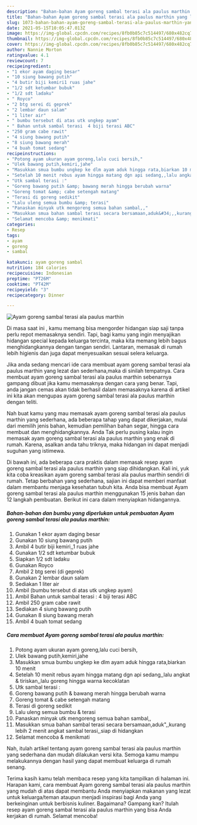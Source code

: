 ```yaml
---
description: "Bahan-bahan Ayam goreng sambal terasi ala paulus marthin yang lezat dan Mudah Dibuat"
title: "Bahan-bahan Ayam goreng sambal terasi ala paulus marthin yang lezat dan Mudah Dibuat"
slug: 1073-bahan-bahan-ayam-goreng-sambal-terasi-ala-paulus-marthin-yang-lezat-dan-mudah-dibuat
date: 2021-05-15T10:05:47.013Z
image: https://img-global.cpcdn.com/recipes/8fb0b85c7c514497/680x482cq70/ayam-goreng-sambal-terasi-ala-paulus-marthin-foto-resep-utama.jpg
thumbnail: https://img-global.cpcdn.com/recipes/8fb0b85c7c514497/680x482cq70/ayam-goreng-sambal-terasi-ala-paulus-marthin-foto-resep-utama.jpg
cover: https://img-global.cpcdn.com/recipes/8fb0b85c7c514497/680x482cq70/ayam-goreng-sambal-terasi-ala-paulus-marthin-foto-resep-utama.jpg
author: Nannie Morton
ratingvalue: 4.1
reviewcount: 7
recipeingredient:
- "1 ekor ayam daging besar"
- "10 siung bawang putih"
- "4 butir biji kemiri1 ruas jahe"
- "1/2 sdt ketumbar bubuk"
- "1/2 sdt ladaku"
- " Royco"
- "2 btg serei di geprek"
- "2 lembar daun salam"
- "1 liter air"
- " bumbu tersebut di atas utk ungkep ayam"
- " Bahan untuk sambal terasi  4 biji terasi ABC"
- "250 gram cabe rawit"
- "4 siung bawang putih"
- "8 siung bawang merah"
- "4 buah tomat sedang"
recipeinstructions:
- "Potong ayam ukuran ayam goreng,lalu cuci bersih,"
- "Ulek bawang putih,kemiri,jahe"
- "Masukkan smua bumbu ungkep ke dlm ayam aduk hingga rata,biarkan 10 menit"
- "Setelah 10 menit rebus ayam hingga matang dgn api sedang,,lalu angkat &amp; tiriskan,,lalu goreng hingga warna kecoklatan"
- "Utk sambal terasi :"
- "Goreng bawang putih &amp; bawang merah hingga berubah warna"
- "Goreng tomat &amp; cabe setengah matang"
- "Terasi di goreng sedikit"
- "Lalu uleng semua bumbu &amp; terasi"
- "Panaskan minyak utk mengoreng semua bahan sambal,,"
- "Masukkan smua bahan sambal terasi secara bersamaan,aduk&#34;,,kurang lebih 2 menit angkat sambal terasi,,siap di hidangkan"
- "Selamat mencoba &amp; menikmati"
categories:
- Resep
tags:
- ayam
- goreng
- sambal

katakunci: ayam goreng sambal 
nutrition: 184 calories
recipecuisine: Indonesian
preptime: "PT26M"
cooktime: "PT42M"
recipeyield: "3"
recipecategory: Dinner

---
```



![Ayam goreng sambal terasi ala paulus marthin](https://img-global.cpcdn.com/recipes/8fb0b85c7c514497/680x482cq70/ayam-goreng-sambal-terasi-ala-paulus-marthin-foto-resep-utama.jpg)

Di masa  saat ini , kamu memang bisa mengorder hidangan siap saji tanpa perlu repot memasaknya sendiri. Tapi, bagi kamu yang ingin menyajikan hidangan special kepada keluarga tercinta, maka kita memang lebih bagus menghidangkannya dengan tangan sendiri. Lantaran, memasak di rumah lebih higienis dan juga dapat menyesuaikan sesuai selera keluarga.

Jika anda sedang mencari ide cara membuat ayam goreng sambal terasi ala paulus marthin yang lezat dan sederhana,maka di sinilah tempatnya. Cara membuat ayam goreng sambal terasi ala paulus marthin  sebenarnya gampang dibuat jika kamu memasaknya dengan cara yang benar. Tapi, anda jangan cemas akan tidak berhasil dalam memasaknya 
karena di artikel ini kita akan mengupas ayam goreng sambal terasi ala paulus marthin dengan teliti.  



Nah buat kamu yang mau memasak ayam goreng sambal terasi ala paulus marthin yang sederhana, ada beberapa tahap yang dapat dikerjakan, mulai dari memilih jenis bahan, kemudian pemilihan bahan segar, hingga cara membuat dan menghidangkannya. Anda Tak perlu pusing kalau ingin memasak ayam goreng sambal terasi ala paulus marthin yang enak di rumah. Karena, asalkan anda  tahu triknya, maka hidangan ini dapat menjadi suguhan yang istimewa.

Di bawah ini, ada beberapa cara praktis  dalam memasak resep ayam goreng sambal terasi ala paulus marthin yang siap dihidangkan. Kali ini, yuk kita coba kreasikan ayam goreng sambal terasi ala paulus marthin sendiri di rumah. Tetap berbahan yang sederhana, sajian ini dapat memberi manfaat dalam membantu menjaga kesehatan tubuh kita. Anda bisa membuat Ayam goreng sambal terasi ala paulus marthin menggunakan 15 jenis bahan dan 12 langkah pembuatan. Berikut ini cara dalam menyiapkan hidangannya.

<!--inarticleads1-->

##### Bahan-bahan dan bumbu yang diperlukan untuk pembuatan Ayam goreng sambal terasi ala paulus marthin:

1. Gunakan 1 ekor ayam daging besar
1. Gunakan 10 siung bawang putih
1. Ambil 4 butir biji kemiri,,1 ruas jahe
1. Gunakan 1/2 sdt ketumbar bubuk
1. Siapkan 1/2 sdt ladaku
1. Gunakan  Royco
1. Ambil 2 btg serei (di geprek)
1. Gunakan 2 lembar daun salam
1. Sediakan 1 liter air
1. Ambil  (bumbu tersebut di atas utk ungkep ayam)
1. Ambil  Bahan untuk sambal terasi : 4 biji terasi ABC
1. Ambil 250 gram cabe rawit
1. Sediakan 4 siung bawang putih
1. Gunakan 8 siung bawang merah
1. Ambil 4 buah tomat sedang




<!--inarticleads2-->

##### Cara membuat Ayam goreng sambal terasi ala paulus marthin:

1. Potong ayam ukuran ayam goreng,lalu cuci bersih,
1. Ulek bawang putih,kemiri,jahe
1. Masukkan smua bumbu ungkep ke dlm ayam aduk hingga rata,biarkan 10 menit
1. Setelah 10 menit rebus ayam hingga matang dgn api sedang,,lalu angkat &amp; tiriskan,,lalu goreng hingga warna kecoklatan
1. Utk sambal terasi :
1. Goreng bawang putih &amp; bawang merah hingga berubah warna
1. Goreng tomat &amp; cabe setengah matang
1. Terasi di goreng sedikit
1. Lalu uleng semua bumbu &amp; terasi
1. Panaskan minyak utk mengoreng semua bahan sambal,,
1. Masukkan smua bahan sambal terasi secara bersamaan,aduk&#34;,,kurang lebih 2 menit angkat sambal terasi,,siap di hidangkan
1. Selamat mencoba &amp; menikmati




Nah, itulah artikel tentang  ayam goreng sambal terasi ala paulus marthin  yang sederhana dan mudah dilakukan versi kita. Semoga kamu mampu melakukannya dengan hasil yang dapat membuat keluarga di rumah senang. 

Terima kasih kamu telah membaca resep yang kita tampilkan di halaman ini. Harapan kami, cara membuat  Ayam goreng sambal terasi ala paulus marthin yang mudah di atas dapat membantu Anda menyiapkan makanan yang lezat untuk keluarga/teman ataupun menjadi inspirasi bagi Anda yang berkeinginan untuk berbisnis kuliner. Bagaimana? Gampang kan? Itulah resep ayam goreng sambal terasi ala paulus marthin yang bisa Anda kerjakan di rumah. Selamat mencoba!

